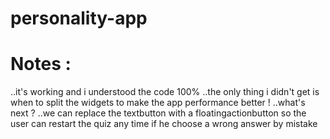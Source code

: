 # personality-app
# Notes : 
..it's working and i understood the code 100%
..the only thing i didn't get is when to split the widgets to make the app performance better ! 
..what's next ?
..we can replace the textbutton with a floatingactionbutton so the user can restart the quiz any time if he choose a wrong answer by mistake

